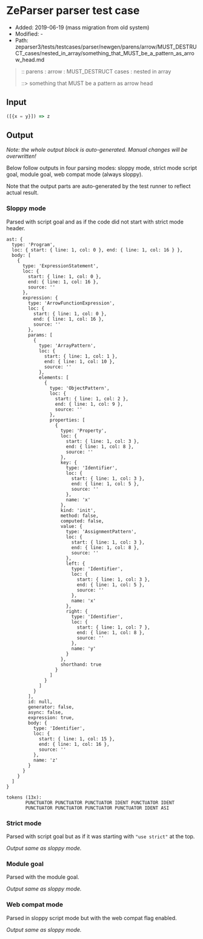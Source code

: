 # ZeParser parser test case

- Added: 2019-06-19 (mass migration from old system)
- Modified: -
- Path: zeparser3/tests/testcases/parser/newgen/parens/arrow/MUST_DESTRUCT_cases/nested_in_array/something_that_MUST_be_a_pattern_as_arrow_head.md

> :: parens : arrow : MUST_DESTRUCT cases : nested in array
>
> ::> something that MUST be a pattern as arrow head

## Input

`````js
([{x = y}]) => z
`````

## Output

_Note: the whole output block is auto-generated. Manual changes will be overwritten!_

Below follow outputs in four parsing modes: sloppy mode, strict mode script goal, module goal, web compat mode (always sloppy).

Note that the output parts are auto-generated by the test runner to reflect actual result.

### Sloppy mode

Parsed with script goal and as if the code did not start with strict mode header.

`````
ast: {
  type: 'Program',
  loc: { start: { line: 1, col: 0 }, end: { line: 1, col: 16 } },
  body: [
    {
      type: 'ExpressionStatement',
      loc: {
        start: { line: 1, col: 0 },
        end: { line: 1, col: 16 },
        source: ''
      },
      expression: {
        type: 'ArrowFunctionExpression',
        loc: {
          start: { line: 1, col: 0 },
          end: { line: 1, col: 16 },
          source: ''
        },
        params: [
          {
            type: 'ArrayPattern',
            loc: {
              start: { line: 1, col: 1 },
              end: { line: 1, col: 10 },
              source: ''
            },
            elements: [
              {
                type: 'ObjectPattern',
                loc: {
                  start: { line: 1, col: 2 },
                  end: { line: 1, col: 9 },
                  source: ''
                },
                properties: [
                  {
                    type: 'Property',
                    loc: {
                      start: { line: 1, col: 3 },
                      end: { line: 1, col: 8 },
                      source: ''
                    },
                    key: {
                      type: 'Identifier',
                      loc: {
                        start: { line: 1, col: 3 },
                        end: { line: 1, col: 5 },
                        source: ''
                      },
                      name: 'x'
                    },
                    kind: 'init',
                    method: false,
                    computed: false,
                    value: {
                      type: 'AssignmentPattern',
                      loc: {
                        start: { line: 1, col: 3 },
                        end: { line: 1, col: 8 },
                        source: ''
                      },
                      left: {
                        type: 'Identifier',
                        loc: {
                          start: { line: 1, col: 3 },
                          end: { line: 1, col: 5 },
                          source: ''
                        },
                        name: 'x'
                      },
                      right: {
                        type: 'Identifier',
                        loc: {
                          start: { line: 1, col: 7 },
                          end: { line: 1, col: 8 },
                          source: ''
                        },
                        name: 'y'
                      }
                    },
                    shorthand: true
                  }
                ]
              }
            ]
          }
        ],
        id: null,
        generator: false,
        async: false,
        expression: true,
        body: {
          type: 'Identifier',
          loc: {
            start: { line: 1, col: 15 },
            end: { line: 1, col: 16 },
            source: ''
          },
          name: 'z'
        }
      }
    }
  ]
}

tokens (13x):
       PUNCTUATOR PUNCTUATOR PUNCTUATOR IDENT PUNCTUATOR IDENT
       PUNCTUATOR PUNCTUATOR PUNCTUATOR PUNCTUATOR IDENT ASI
`````

### Strict mode

Parsed with script goal but as if it was starting with `"use strict"` at the top.

_Output same as sloppy mode._

### Module goal

Parsed with the module goal.

_Output same as sloppy mode._

### Web compat mode

Parsed in sloppy script mode but with the web compat flag enabled.

_Output same as sloppy mode._
